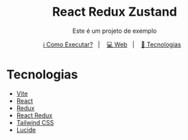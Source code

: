 <h1 align="center">
  React Redux Zustand
</h1>

<p align="center">
 Este é um projeto de exemplo
</p>

<p align="center">
  <a href="#como-executar">ℹ️ Como Executar?</a>&nbsp;&nbsp;&nbsp;|&nbsp;&nbsp;&nbsp;
  <a href="#web">💻 Web</a>&nbsp;&nbsp;&nbsp;|&nbsp;&nbsp;&nbsp;
  <a href="#tecnologias">🚀 Tecnologias</a>&nbsp;&nbsp;&nbsp;
</p>

# Tecnologias

- [Vite](https://vitejs.dev/)
- [React](https://react.dev/)
- [Redux](https://redux.js.org/)
- [React Redux](https://react-redux.js.org/)
- [Tailwind CSS](https://tailwindcss.com/)
- [Lucide](https://lucide.dev/guide/packages/lucide-react/)
